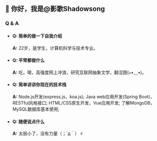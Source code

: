 ## 👋 你好，我是@影歌Shadowsong

### Q & A
- #### Q: 简单的做一下自我介绍
  **A:** 22岁，是学生，计算机科学与技术专业。

- #### Q: 平常都做什么
  **A:** 吃，喝，高强度网上冲浪，研究互联网抽象文学，翻涩图(๑•﹏•)。

- #### Q: 简单讲讲你现在的技术栈
  **A:** Node.js开发(express.js，koa.js); Java web应用开发(Spring Boot)，RESTful风格接口; HTML/CSS原生开发，Vue应用开发; 了解MongoDB，MySQL数据库基本使用;

- #### Q: 随便说点什么
  **A:** 太弱小了，没有力量（；´д｀）ゞ  
